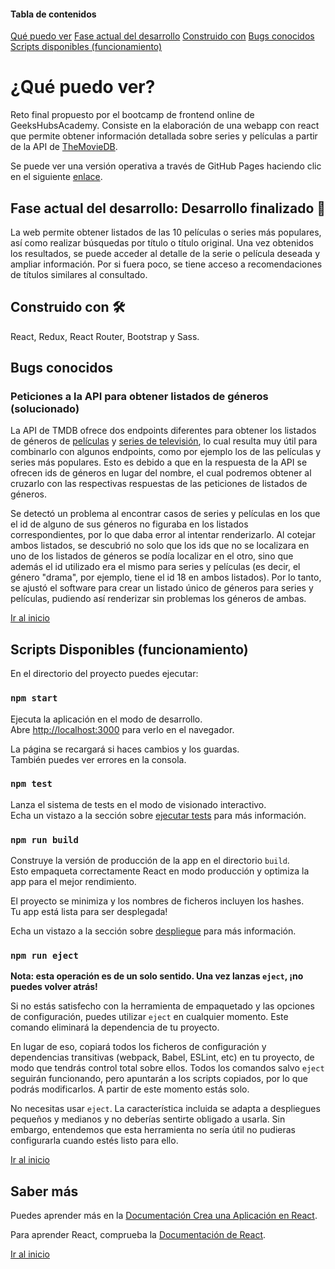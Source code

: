
#### Tabla de contenidos

[Qué puedo ver](#¿Qué-puedo-ver?)
[Fase actual del desarrollo](##Fase-actual-del-desarrollo:-Desarrollo-finalizado-🚀)
[Construido con](##Construido-con-🛠️)
[Bugs conocidos](##Bugs-conocidos)
[Scripts disponibles (funcionamiento)](##Scripts-Disponibles-(funcionamiento))

# ¿Qué puedo ver?

Reto final propuesto por el bootcamp de frontend online de GeeksHubsAcademy. Consiste en la elaboración de una webapp con react que permite obtener información detallada sobre series y películas a partir de la API de [TheMovieDB](https://developers.themoviedb.org/3/getting-started/introduction).

Se puede ver una versión operativa a través de GitHub Pages haciendo clic en el siguiente [enlace](https://diegosuarez-dev.github.io/reto4-what-can-i-watch).

## Fase actual del desarrollo: Desarrollo finalizado 🚀

La web permite obtener listados de las 10 películas o series más populares, así como realizar búsquedas por título o título original. Una vez obtenidos los resultados, se puede acceder al detalle de la serie o película deseada y ampliar información. Por si fuera poco, se tiene acceso a recomendaciones de títulos similares al consultado.

## Construido con 🛠️

React, Redux, React Router, Bootstrap y Sass.

## Bugs conocidos

### Peticiones a la API para obtener listados de géneros (solucionado)
La API de TMDB ofrece dos endpoints diferentes para obtener los listados de géneros de [películas](https://developers.themoviedb.org/3/genres/get-movie-list) y [series de televisión](https://developers.themoviedb.org/3/genres/get-tv-list), lo cual resulta muy útil para combinarlo con algunos endpoints, como por ejemplo los de las películas y series más populares. Esto es debido a que en la respuesta de la API se ofrecen ids de géneros en lugar del nombre, el cual podremos obtener al cruzarlo con las respectivas respuestas de las peticiones de listados de géneros.

Se detectó un problema al encontrar casos de series y películas en los que el id de alguno de sus géneros no figuraba en los listados correspondientes, por lo que daba error al intentar renderizarlo. Al cotejar ambos listados, se descubrió no solo que los ids que no se localizara en uno de los listados de géneros se podía localizar en el otro, sino que además el id utilizado era el mismo para series y películas (es decir, el género "drama", por ejemplo, tiene el id 18 en ambos listados). Por lo tanto, se ajustó el software para crear un listado único de géneros para series y películas, pudiendo así renderizar sin problemas los géneros de ambas.

[Ir al inicio](#Tabla-de-contenidos)

## Scripts Disponibles (funcionamiento)

En el directorio del proyecto puedes ejecutar:

### `npm start`

Ejecuta la aplicación en el modo de desarrollo.<br />
Abre [http://localhost:3000](http://localhost:3000) para verlo en el navegador.

La página se recargará si haces cambios y los guardas.<br />
También puedes ver errores en la consola.

### `npm test`

Lanza el sistema de tests en el modo de visionado interactivo.<br />
Echa un vistazo a la sección sobre [ejecutar tests](https://facebook.github.io/create-react-app/docs/running-tests) para más información.

### `npm run build`

Construye la versión de producción de la app en el directorio `build`.<br />
Esto empaqueta correctamente React en modo producción y optimiza la app para el mejor rendimiento.

El proyecto se minimiza y los nombres de ficheros incluyen los hashes.<br />
Tu app está lista para ser desplegada!

Echa un vistazo a la sección sobre [despliegue](https://facebook.github.io/create-react-app/docs/deployment) para más información.

### `npm run eject`

**Nota: esta operación es de un solo sentido. Una vez lanzas `eject`, ¡no puedes volver atrás!**

Si no estás satisfecho con la herramienta de empaquetado y las opciones de configuración, puedes utilizar `eject` en cualquier momento. Este comando eliminará la dependencia de tu proyecto.

En lugar de eso, copiará todos los ficheros de configuración y dependencias transitivas (webpack, Babel, ESLint, etc) en tu proyecto, de modo que tendrás control total sobre ellos. Todos los comandos salvo `eject` seguirán funcionando, pero apuntarán a los scripts copiados, por lo que podrás modificarlos. A partir de este momento estás solo.

No necesitas usar `eject`. La característica incluida se adapta a despliegues pequeños y medianos y no deberías sentirte obligado a usarla. Sin embargo, entendemos que esta herramienta no sería útil no pudieras configurarla cuando estés listo para ello.

[Ir al inicio](#Tabla-de-contenidos)

## Saber más

Puedes aprender más en la [Documentación Crea una Aplicación en React](https://facebook.github.io/create-react-app/docs/getting-started).

Para aprender React, comprueba la [Documentación de React](https://reactjs.org/).

[Ir al inicio](#Tabla-de-contenidos)